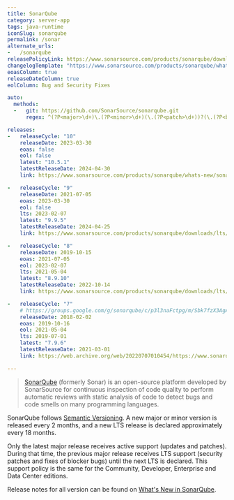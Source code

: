 ```yaml
---
title: SonarQube
category: server-app
tags: java-runtime
iconSlug: sonarqube
permalink: /sonar
alternate_urls:
-   /sonarqube
releasePolicyLink: https://www.sonarsource.com/products/sonarqube/downloads/lts/
changelogTemplate: "https://www.sonarsource.com/products/sonarqube/whats-new/sonarqube-{{'__LATEST__'|split:'.'|pop|join:'-'}}/"
eoasColumn: true
releaseDateColumn: true
eolColumn: Bug and Security Fixes

auto:
  methods:
  -   git: https://github.com/SonarSource/sonarqube.git
      regex: ^(?P<major>\d+)\.(?P<minor>\d+)(\.(?P<patch>\d+))?(\.(?P<build>\d+))?$

releases:
-   releaseCycle: "10"
    releaseDate: 2023-03-30
    eoas: false
    eol: false
    latest: "10.5.1"
    latestReleaseDate: 2024-04-30
    link: https://www.sonarsource.com/products/sonarqube/whats-new/sonarqube-10-0/

-   releaseCycle: "9"
    releaseDate: 2021-07-05
    eoas: 2023-03-30
    eol: false
    lts: 2023-02-07
    latest: "9.9.5"
    latestReleaseDate: 2024-04-25
    link: https://www.sonarsource.com/products/sonarqube/downloads/lts/9-9-lts/

-   releaseCycle: "8"
    releaseDate: 2019-10-15
    eoas: 2021-07-05
    eol: 2023-02-07
    lts: 2021-05-04
    latest: "8.9.10"
    latestReleaseDate: 2022-10-14
    link: https://www.sonarsource.com/products/sonarqube/downloads/lts/8-9-lts/

-   releaseCycle: "7"
    # https://groups.google.com/g/sonarqube/c/p3l3naFctpg/m/Sbk7fzX3AgAJ
    releaseDate: 2018-02-02
    eoas: 2019-10-16
    eol: 2021-05-04
    lts: 2019-07-01
    latest: "7.9.6"
    latestReleaseDate: 2021-03-01
    link: https://web.archive.org/web/20220707010454/https://www.sonarqube.org/sonarqube-7-9-lts/

---
```


> [SonarQube](https://www.sonarsource.com/products/sonarqube/) (formerly Sonar) is an open-source
> platform developed by SonarSource for continuous inspection of code quality to perform automatic
> reviews with static analysis of code to detect bugs and code smells on many programming languages.

SonarQube follows [Semantic Versioning](https://semver.org/). A new major or minor version is
released every 2 months, and a new LTS release is declared approximately every 18 months.

Only the latest major release receives active support (updates and patches). During that time, the
previous major release receives LTS support (security patches and fixes of blocker bugs) until the
next LTS is declared. This support policy is the same for the Community, Developer, Enterprise and
Data Center editions.

Release notes for all version can be found on [What's New in SonarQube](https://www.sonarsource.com/products/sonarqube/whats-new/).
